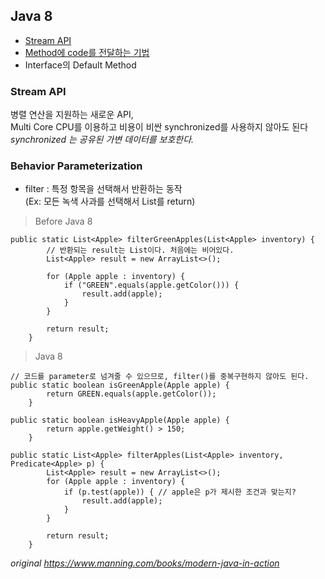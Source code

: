 ## Java 8
- [Stream API](#stream-api)
- [Method에 code를 전달하는 기법](#behavior-parameterization)
- Interface의 Default Method


### Stream API
병렬 연산을 지원하는 새로운 API,  
Multi Core CPU를 이용하고 비용이 비싼 synchronized를 사용하지 않아도 된다  
<i> synchronized 는 공유된 가변 데이터를 보호한다. </i>  

### Behavior Parameterization
- filter : 특정 항목을 선택해서 반환하는 동작  
(Ex: 모든 녹색 사과를 선택해서 List를 return)   
> Before Java 8
```
public static List<Apple> filterGreenApples(List<Apple> inventory) {
        // 반환되는 result는 List이다. 처음에는 비어있다.
        List<Apple> result = new ArrayList<>();
        
        for (Apple apple : inventory) {
            if ("GREEN".equals(apple.getColor())) {
                result.add(apple);
            }
        }
        
        return result;
    }

```

> Java 8  
```
// 코드를 parameter로 넘겨줄 수 있으므로, filter()를 중복구현하지 않아도 된다.
public static boolean isGreenApple(Apple apple) {
        return GREEN.equals(apple.getColor());
    }

public static boolean isHeavyApple(Apple apple) {
        return apple.getWeight() > 150;
    }
    
public static List<Apple> filterApples(List<Apple> inventory, Predicate<Apple> p) {
        List<Apple> result = new ArrayList<>();
        for (Apple apple : inventory) {
            if (p.test(apple)) { // apple은 p가 제시한 조건과 맞는지?
                result.add(apple);
            }
        }
        
        return result;
    }
```



  
<i>original https://www.manning.com/books/modern-java-in-action</i>

